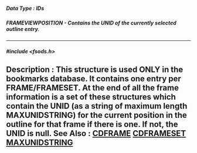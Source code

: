 ##### Data Type : IDs
##### FRAMEVIEWPOSITION - Contains the UNID of the currently selected outline entry.
---
##### #include <fsods.h>
**Description :**
This structure is used ONLY in the bookmarks database.  It contains one entry 
per FRAME/FRAMESET.  At the end of all the frame information is a set of  these 
structures which contain the UNID (as a string of maximum length MAXUNIDSTRING) 
for the current position in the outline for that frame if there is one.  If 
not, the UNID is null.
**See Also :**
[CDFRAME](D:/md_files/CDFRAME.md)
[CDFRAMESET](D:/md_files/CDFRAMESET.md)
[MAXUNIDSTRING](D:/md_files/MAXUNIDSTRING.md)
---
